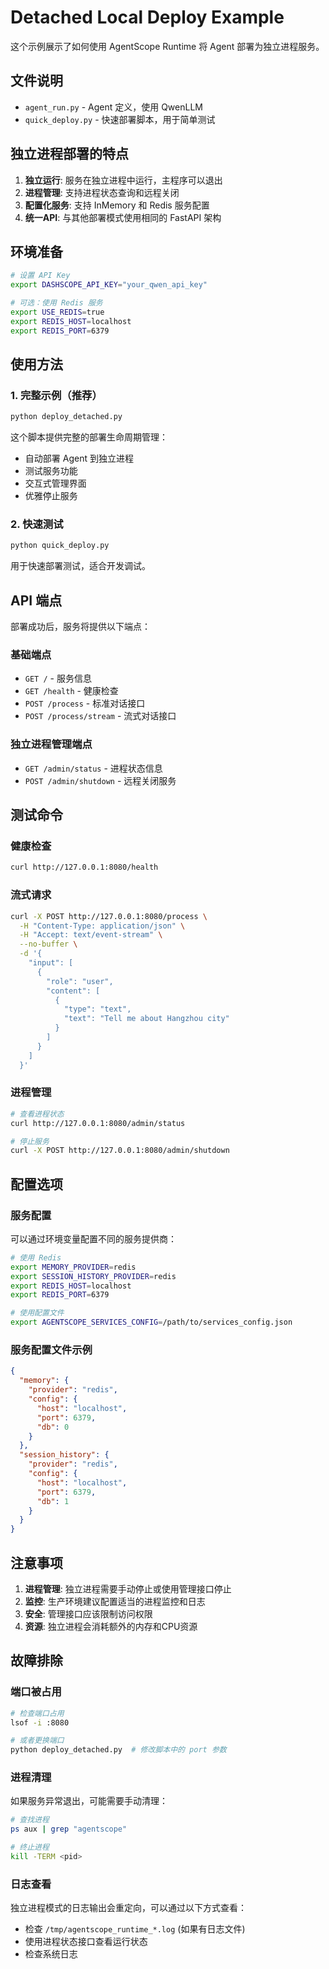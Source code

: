# Detached Local Deploy Example

这个示例展示了如何使用 AgentScope Runtime 将 Agent 部署为独立进程服务。

## 文件说明

- `agent_run.py` - Agent 定义，使用 QwenLLM
- `quick_deploy.py` - 快速部署脚本，用于简单测试

## 独立进程部署的特点

1. **独立运行**: 服务在独立进程中运行，主程序可以退出
2. **进程管理**: 支持进程状态查询和远程关闭
3. **配置化服务**: 支持 InMemory 和 Redis 服务配置
4. **统一API**: 与其他部署模式使用相同的 FastAPI 架构

## 环境准备

```bash
# 设置 API Key
export DASHSCOPE_API_KEY="your_qwen_api_key"

# 可选：使用 Redis 服务
export USE_REDIS=true
export REDIS_HOST=localhost
export REDIS_PORT=6379
```

## 使用方法

### 1. 完整示例（推荐）

```bash
python deploy_detached.py
```

这个脚本提供完整的部署生命周期管理：
- 自动部署 Agent 到独立进程
- 测试服务功能
- 交互式管理界面
- 优雅停止服务

### 2. 快速测试

```bash
python quick_deploy.py
```

用于快速部署测试，适合开发调试。

## API 端点

部署成功后，服务将提供以下端点：

### 基础端点
- `GET /` - 服务信息
- `GET /health` - 健康检查
- `POST /process` - 标准对话接口
- `POST /process/stream` - 流式对话接口

### 独立进程管理端点
- `GET /admin/status` - 进程状态信息
- `POST /admin/shutdown` - 远程关闭服务

## 测试命令

### 健康检查
```bash
curl http://127.0.0.1:8080/health
```

### 流式请求
```bash
curl -X POST http://127.0.0.1:8080/process \
  -H "Content-Type: application/json" \
  -H "Accept: text/event-stream" \
  --no-buffer \
  -d '{
    "input": [
      {
        "role": "user",
        "content": [
          {
            "type": "text",
            "text": "Tell me about Hangzhou city"
          }
        ]
      }
    ]
  }'
```

### 进程管理
```bash
# 查看进程状态
curl http://127.0.0.1:8080/admin/status

# 停止服务
curl -X POST http://127.0.0.1:8080/admin/shutdown
```

## 配置选项

### 服务配置
可以通过环境变量配置不同的服务提供商：

```bash
# 使用 Redis
export MEMORY_PROVIDER=redis
export SESSION_HISTORY_PROVIDER=redis
export REDIS_HOST=localhost
export REDIS_PORT=6379

# 使用配置文件
export AGENTSCOPE_SERVICES_CONFIG=/path/to/services_config.json
```

### 服务配置文件示例
```json
{
  "memory": {
    "provider": "redis",
    "config": {
      "host": "localhost",
      "port": 6379,
      "db": 0
    }
  },
  "session_history": {
    "provider": "redis",
    "config": {
      "host": "localhost",
      "port": 6379,
      "db": 1
    }
  }
}
```

## 注意事项

1. **进程管理**: 独立进程需要手动停止或使用管理接口停止
2. **监控**: 生产环境建议配置适当的进程监控和日志
3. **安全**: 管理接口应该限制访问权限
4. **资源**: 独立进程会消耗额外的内存和CPU资源

## 故障排除

### 端口被占用
```bash
# 检查端口占用
lsof -i :8080

# 或者更换端口
python deploy_detached.py  # 修改脚本中的 port 参数
```

### 进程清理
如果服务异常退出，可能需要手动清理：
```bash
# 查找进程
ps aux | grep "agentscope"

# 终止进程
kill -TERM <pid>
```

### 日志查看
独立进程模式的日志输出会重定向，可以通过以下方式查看：
- 检查 `/tmp/agentscope_runtime_*.log` (如果有日志文件)
- 使用进程状态接口查看运行状态
- 检查系统日志